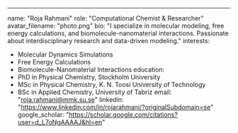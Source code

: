 ---
name: "Roja Rahmani"
role: "Computational Chemist & Researcher"
avatar_filename: "photo.png"
bio: "I specialize in molecular modeling, free energy calculations, and biomolecule-nanomaterial interactions. Passionate about interdisciplinary research and data-driven modeling."
interests:
  - Molecular Dynamics Simulations
  - Free Energy Calculations
  - Biomolecule-Nanomaterial Interactions
education:
  - PhD in Physical Chemistry, Stockholm University
  - MSc in Physical Chemistry, K. N. Toosi University of Technology
  - BSc in Applied Chemistry, University of Tabriz
email: "roja.rahmani@mmk.su.se"
linkedin: "https://www.linkedin.com/in/rojarahmani/?originalSubdomain=se"
google_scholar: "https://scholar.google.com/citations?user=d_L7oNgAAAAJ&hl=en"
